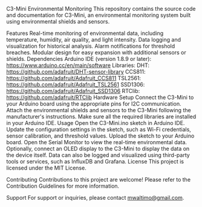 C3-Mini Environmental Monitoring
This repository contains the source code and documentation for C3-Mini, an environmental monitoring system built using environmental shields and sensors.

Features
Real-time monitoring of environmental data, including temperature, humidity, air quality, and light intensity.
Data logging and visualization for historical analysis.
Alarm notifications for threshold breaches.
Modular design for easy expansion with additional sensors or shields.
Dependencies
Arduino IDE (version 1.8.9 or later): https://www.arduino.cc/en/main/software
Libraries:
DHT: https://github.com/adafruit/DHT-sensor-library
CCS811: https://github.com/adafruit/Adafruit_CCS811
TSL2561: https://github.com/adafruit/Adafruit_TSL2561
SSD1306: https://github.com/adafruit/Adafruit_SSD1306
RTClib: https://github.com/adafruit/RTClib
Hardware Setup
Connect the C3-Mini to your Arduino board using the appropriate pins for I2C communication.
Attach the environmental shields and sensors to the C3-Mini following the manufacturer's instructions.
Make sure all the required libraries are installed in your Arduino IDE.
Usage
Open the C3-Mini.ino sketch in Arduino IDE.
Update the configuration settings in the sketch, such as Wi-Fi credentials, sensor calibration, and threshold values.
Upload the sketch to your Arduino board.
Open the Serial Monitor to view the real-time environmental data.
Optionally, connect an OLED display to the C3-Mini to display the data on the device itself.
Data can also be logged and visualized using third-party tools or services, such as InfluxDB and Grafana.
License
This project is licensed under the MIT License.

Contributing
Contributions to this project are welcome! Please refer to the Contribution Guidelines for more information.

Support
For support or inquiries, please contact mwaltimo@gmail.com.
